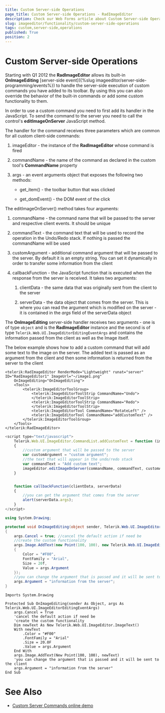 ```yaml
---
title: Custom Server-side Operations
page_title: Custom Server-side Operations - RadImageEditor
description: Check our Web Forms article about Custom Server-side Operations.
slug: imageeditor/functionality/custom-server-side-operations
tags: custom,server-side,operations
published: True
position: 2
---
```


# Custom Server-side Operations





Starting with Q1 2012 the **RadImageEditor** allows its built-in **OnImageEditing** [server-side event]({%slug imageeditor/server-side-programming/events%}) to handle the server-side execution of custom commands you have added to its toolbar. By using this you can also override the behavior of the built-in commands or add some custom functionality to them.

In order to use a custom command you need to first add its handler in the JavaScript. To send the command to the server you need to call the control's **editImageOnServer** JavaScript method.

The handler for the command receives three parameters which are common for all custom client-side commands:

1. imageEditor - the instance of the **RadImageEditor** whose command is fired

1. commandName - the name of the command as declared in the custom tool's **CommandName** property

1. args - an event arguments object that exposes the following two methods:

	* get_item() - the toolbar button that was clicked
	
	* get_domEvent() - the DOM event of the click

The editImageOnServer() method takes four arguments:

1. commandName - the command name that will be passed to the server and respective client events. It should be unique

1. commandText - the command text that will be used to record the operation in the Undo/Redo stack. If nothing is passed the commandName will be used

1. customArgument - additional command argument that will be passed to the server. By default it is an empty string. You can set it dynamically in order to transfer some information from the client

1. callbackFunction - the JavaScript function that is executed when the response from the server is received. It takes two arguments:

	1. clientData - the same data that was originally sent from the client to the server
	
	1. serverData - the data object that comes from the server. This is where you can read the argument which is modified on the server - it is contained in the *args* field of the serverData object

The **OnImageEditing** server-side handler receives two arguments - one is of type `object` and is the **RadImageEditor** instance and the second is of type `Telerik.Web.UI.ImageEditorEditingEventArgs` and contains the information passed from the client as well as the Image itself.

The below example shows how to add a custom command that will add some text to the image on the server. The added text is passed as an argument from the client and then some information is returned from the server to the client

````ASP.NET
<telerik:RadImageEditor RenderMode="Lightweight" runat="server" ID="RadImageEditor1" ImageUrl="~/image1.png"
    OnImageEditing="OnImageEditing">
    <Tools>
        <telerik:ImageEditorToolGroup>
            <telerik:ImageEditorToolStrip CommandName="Undo">
            </telerik:ImageEditorToolStrip>
            <telerik:ImageEditorToolStrip CommandName="Redo">
            </telerik:ImageEditorToolStrip>
            <telerik:ImageEditorTool CommandName="RotateLeft" />
            <telerik:ImageEditorTool CommandName="addCustomText" />
        </telerik:ImageEditorToolGroup>
    </Tools>
</telerik:RadImageEditor>
````



````JavaScript
<script type="text/javascript">
    Telerik.Web.UI.ImageEditor.CommandList.addCustomText = function (imageEditor, commandName, args)
    {
        //custom argument that will be passed to the server
        var customArgument = "custom argument";
        //the text that will appear in the undo/redo stack
        var commandText = "Add custom text";
        imageEditor.editImageOnServer(commandName, commandText, customArgument, callbackFunction);
    }


    function callbackFunction(clientData, serverData)
    {
        //you can get the argument that comes from the server
        alert(serverData.args);
    }
</script>
````





````C#
using System.Drawing;

protected void OnImageEditing(object sender, Telerik.Web.UI.ImageEditorEditingEventArgs args)
{
    args.Cancel = true; //cancel the default action if need be
    //create the custom functionality
    args.Image.AddText(new Point(100, 100), new Telerik.Web.UI.ImageEditor.ImageText()
    {
        Color = "#F00",
        FontFamily = "Arial",
        Size = 20f,
        Value = args.Argument
    });
    //you can change the argument that is passed and it will be sent to the client
    args.Argument = "information from the server";
}
````
````VB
Imports System.Drawing

Protected Sub OnImageEditing(sender As Object, args As Telerik.Web.UI.ImageEditorEditingEventArgs)
    args.Cancel = True
    'cancel the default action if need be
    'create the custom functionality
    Dim newText As New Telerik.Web.UI.ImageEditor.ImageText()
    With newText
        .Color = "#F00"
        .FontFamily = "Arial"
        .Size = 20.0F
        .Value = args.Argument
    End With
    args.Image.AddText(New Point(100, 100), newText)
    'you can change the argument that is passed and it will be sent to the client
    args.Argument = "information from the server"
End Sub
````



# See Also

 * [Custom Server Commands online demo](https://demos.telerik.com/aspnet-ajax/imageeditor/examples/customservercommands/defaultcs.aspx)
